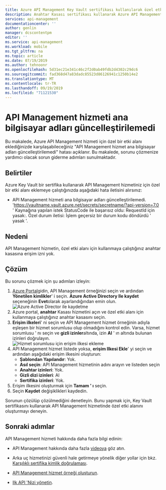 ```yaml
---
title: Azure API Management Key Vault sertifikası kullanılarak özel etki alanı eklenemiyor | Microsoft Docs
description: Anahtar Kasası sertifikası kullanarak Azure API Management 'de özel etki alanı ekleyemiyoruz sorunu nasıl giderebileceğinizi öğrenin.
services: api-management
documentationcenter: ''
author: genlin
manager: dcscontentpm
editor: ''
ms.service: api-management
ms.workload: mobile
ms.tgt_pltfrm: na
ms.topic: article
ms.date: 07/19/2019
ms.author: tehnoonr
ms.openlocfilehash: 5d31ec21e341c46c2f2d0ab49fdb2d4302c29dc6
ms.sourcegitcommit: fad368d47a83dadc85523d86126941c1250b14e2
ms.translationtype: MT
ms.contentlocale: tr-TR
ms.lasthandoff: 09/19/2019
ms.locfileid: "71121530"
---
```

# <a name="failed-to-update-api-management-service-hostnames"></a>API Management hizmeti ana bilgisayar adları güncelleştirilemedi

Bu makalede, Azure API Management hizmeti için özel bir etki alanı eklediğinizde karşılaşabileceğiniz "API Management hizmet ana bilgisayar adları güncelleştirilemedi" hatası açıklanır. Bu makalede, sorunu çözmenize yardımcı olacak sorun giderme adımları sunulmaktadır.

## <a name="symptoms"></a>Belirtiler

Azure Key Vault bir sertifika kullanarak API Management hizmetiniz için özel bir etki alanı eklemeye çalıştığınızda aşağıdaki hata iletisini alırsınız:

- API Management hizmeti ana bilgisayar adları güncelleştirilemedi. 'https://vaultname.vault.azure.net/secrets/secretname/?api-version=7.0 ' Kaynağına yapılan istek StatusCode ile başarısız oldu: RequestId için yasak:. Özel durum iletisi: İşlem geçersiz bir durum kodu döndürdü ' yasak '.

## <a name="cause"></a>Nedeni

API Management hizmetin, özel etki alanı için kullanmaya çalıştığınız anahtar kasasına erişim izni yok.

## <a name="solution"></a>Çözüm

Bu sorunu çözmek için şu adımları izleyin:

1. [Azure Portal](Https://portal.azure.com)gidin, API Management örneğinizi seçin ve ardından **Yönetilen kimlikler**' i seçin. **Azure Active Directory Ile kaydet** seçeneğinin **Evet**olarak ayarlandığından emin olun. 
    ![Azure Active Director ile kaydetme](./media/api-management-troubleshoot-cannot-add-custom-domain/register-with-aad.png)
1. Azure portal, **anahtar** Kasası hizmetini açın ve özel etki alanı için kullanmaya çalıştığınız anahtar kasasını seçin.
1. **Erişim ilkeleri**' ni seçin ve API Management hizmet örneğinin adıyla eşleşen bir hizmet sorumlusu olup olmadığını kontrol edin. Varsa, hizmet sorumlusu ' nı seçin ve **gizli izinler**altında, izin **Al** ' ın altında bulunan izinleri doğrulayın.  
    ![Hizmet sorumlusu için erişim ilkesi ekleme](./media/api-management-troubleshoot-cannot-add-custom-domain/access-policy.png)
1. API Management hizmet listede yoksa, **erişim Ilkesi Ekle**' yi seçin ve ardından aşağıdaki erişim ilkesini oluşturun:
    - **Şablondan Yapılandır**: Yok.
    - **Asıl seçin**: API Management hizmetinin adını arayın ve listeden seçin
    - **Anahtar izinleri**: Yok.
    - **Gizli dizi izinleri**: Al
    - **Sertifika izinleri**: Yok.
1. Erişim ilkesini oluşturmak için **Tamam ' ı** seçin.
1. Seçin **Kaydet** değişiklikleri kaydedin.

Sorunun çözülüp çözülmediğini denetleyin. Bunu yapmak için, Key Vault sertifikasını kullanarak API Management hizmetinde özel etki alanını oluşturmayı deneyin.

## <a name="next-steps"></a>Sonraki adımlar
API Management hizmeti hakkında daha fazla bilgi edinin:

- API Management hakkında daha fazla [videoya](https://azure.microsoft.com/documentation/videos/index/?services=api-management) göz atın.
* Arka uç hizmetinizi güvenli hale getirmeye yönelik diğer yollar için bkz. [Karşılıklı sertifika kimlik doğrulaması](api-management-howto-mutual-certificates.md).

* [API Management hizmet örneği oluşturun](get-started-create-service-instance.md).
* [Ilk API 'Nizi yönetin](import-and-publish.md).
